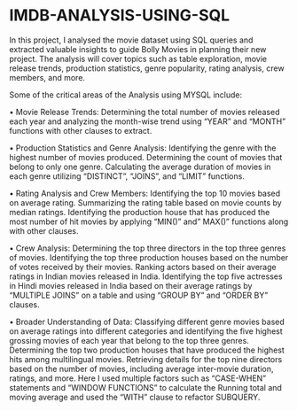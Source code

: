 # IMDB-ANALYSIS-USING-SQL
In this project, I analysed the movie dataset using SQL queries and extracted valuable insights to guide Bolly Movies in planning their new project. The analysis will cover topics such as table exploration, movie release trends, production statistics, genre popularity, rating analysis, crew members, and more. 

Some of the critical areas of the Analysis using MYSQL include: 

• Movie Release Trends: Determining the total number of movies released each year and analyzing the month-wise trend using “YEAR” and “MONTH” functions with other clauses to extract. 

• Production Statistics and Genre Analysis: Identifying the genre with the highest number of movies produced. Determining the count of movies that belong to only one genre. Calculating the average duration of movies in each genre utilizing “DISTINCT”, “JOINS”, and “LIMIT” functions. 

• Rating Analysis and Crew Members: Identifying the top 10 movies based on average rating. Summarizing the rating table based on movie counts by median ratings. Identifying the production house that has produced the most number of hit movies by applying “MIN()” and” MAX()” functions along with other clauses. 

• Crew Analysis: Determining the top three directors in the top three genres of movies. Identifying the top three production houses based on the number of votes received by their movies. Ranking actors based on their average ratings in Indian movies released in India. Identifying the top five actresses in Hindi movies released in India based on their average ratings by “MULTIPLE JOINS” on a table and using “GROUP BY” and “ORDER BY” clauses. 

• Broader Understanding of Data: Classifying different genre movies based on average ratings into different categories and identifying the five highest grossing movies of each year that belong to the top three genres. Determining the top two production houses that have produced the highest hits among multilingual movies. Retrieving details for the top nine directors based on the number of movies, including average inter-movie duration, ratings, and more. Here I used multiple factors such as “CASE-WHEN” statements and “WINDOW FUNCTIONS” to calculate the Running total and moving average and used the “WITH” clause to refactor SUBQUERY.

